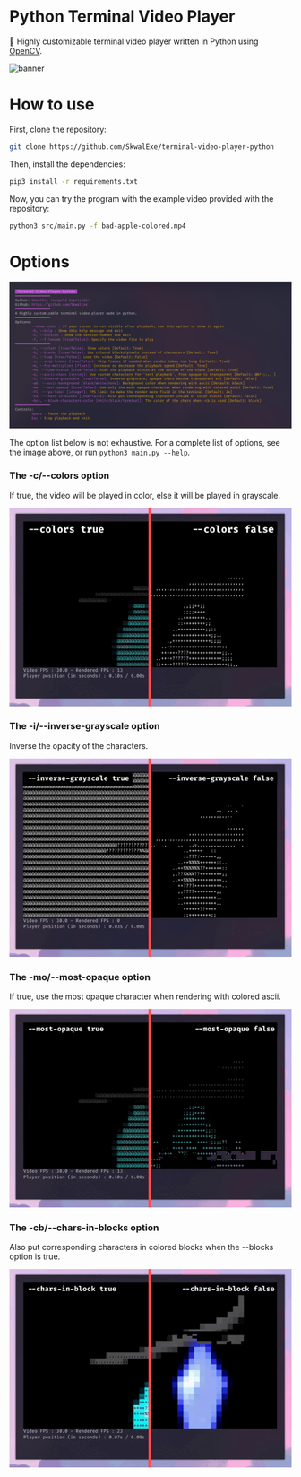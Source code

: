 # Python Terminal Video Player

🎥 Highly customizable terminal video player written in Python using [OpenCV](https://opencv.org/).

![banner](assets/banner.gif)

# How to use

First, clone the repository:

```bash
git clone https://github.com/SkwalExe/terminal-video-player-python
```

Then, install the dependencies:

```bash
pip3 install -r requirements.txt
```

Now, you can try the program with the example video provided with the repository:

```bash
python3 src/main.py -f bad-apple-colored.mp4
```

# Options

![help](assets/help.png)

The option list below is not exhaustive. For a complete list of options, see the image above, or run `python3 main.py --help`.

### The -c/--colors option

If true, the video will be played in color, else it will be played in grayscale.

![colors](assets/colors.gif)

### The -i/--inverse-grayscale option

Inverse the opacity of the characters.

![inverse](assets/inverse.gif)

### The -mo/--most-opaque option

If true, use the most opaque character when rendering with colored ascii.

![most-opaque](assets/most-opaque.gif)

### The -cb/--chars-in-blocks option

Also put corresponding characters in colored blocks when the --blocks option is true.

![chars-in-blocks](assets/cb.gif)